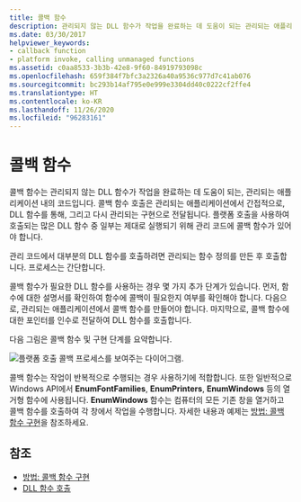 ```yaml
---
title: 콜백 함수
description: 관리되지 않는 DLL 함수가 작업을 완료하는 데 도움이 되는 관리되는 애플리케이션을 사용하는 코드인 콜백 함수에 대해 알아봅니다.
ms.date: 03/30/2017
helpviewer_keywords:
- callback function
- platform invoke, calling unmanaged functions
ms.assetid: c0aa8533-3b3b-42e8-9f60-84919793098c
ms.openlocfilehash: 659f384f7bfc3a2326a40a9536c977d7c41ab076
ms.sourcegitcommit: bc293b14af795e0e999e3304dd40c0222cf2ffe4
ms.translationtype: HT
ms.contentlocale: ko-KR
ms.lasthandoff: 11/26/2020
ms.locfileid: "96283161"
---
```

# <a name="callback-functions"></a>콜백 함수

콜백 함수는 관리되지 않는 DLL 함수가 작업을 완료하는 데 도움이 되는, 관리되는 애플리케이션 내의 코드입니다. 콜백 함수 호출은 관리되는 애플리케이션에서 간접적으로, DLL 함수를 통해, 그리고 다시 관리되는 구현으로 전달됩니다. 플랫폼 호출을 사용하여 호출되는 많은 DLL 함수 중 일부는 제대로 실행되기 위해 관리 코드에 콜백 함수가 있어야 합니다.  
  
 관리 코드에서 대부분의 DLL 함수를 호출하려면 관리되는 함수 정의를 만든 후 호출합니다. 프로세스는 간단합니다.  
  
 콜백 함수가 필요한 DLL 함수를 사용하는 경우 몇 가지 추가 단계가 있습니다. 먼저, 함수에 대한 설명서를 확인하여 함수에 콜백이 필요한지 여부를 확인해야 합니다. 다음으로, 관리되는 애플리케이션에서 콜백 함수를 만들어야 합니다. 마지막으로, 콜백 함수에 대한 포인터를 인수로 전달하여 DLL 함수를 호출합니다.

 다음 그림은 콜백 함수 및 구현 단계를 요약합니다.  
  
 ![플랫폼 호출 콜백 프로세스를 보여주는 다이어그램.](./media/callback-functions/platform-invoke-callback-process.gif)  
  
 콜백 함수는 작업이 반복적으로 수행되는 경우 사용하기에 적합합니다. 또한 일반적으로 Windows API에서 **EnumFontFamilies**, **EnumPrinters**, **EnumWindows** 등의 열거형 함수에 사용됩니다. **EnumWindows** 함수는 컴퓨터의 모든 기존 창을 열거하고 콜백 함수를 호출하여 각 창에서 작업을 수행합니다. 자세한 내용과 예제는 [방법: 콜백 함수 구현](how-to-implement-callback-functions.md)을 참조하세요.  
  
## <a name="see-also"></a>참조

- [방법: 콜백 함수 구현](how-to-implement-callback-functions.md)
- [DLL 함수 호출](calling-a-dll-function.md)
